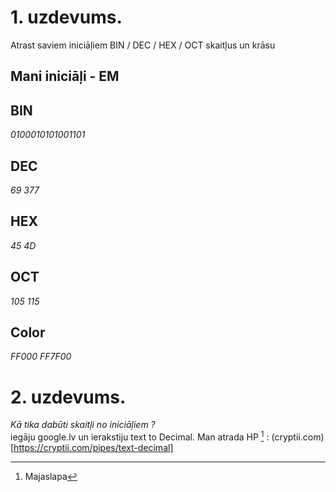 # 1. uzdevums.  
Atrast saviem iniciāļiem BIN / DEC / HEX / OCT skaitļus un krāsu  

## Mani iniciāļi - **EM**   
  
## BIN    
*0100010101001101*    
## DEC  
*69 377*  
## HEX     
*45 4D*  
## OCT  
*105 115*  
## Color  
*FF000 FF7F00*  
# 2. uzdevums.  
*Kā tika dabūti skaitļi no iniciāļiem ?*   
iegāju google.lv un ierakstiju text to Decimal. Man atrada HP [^1] : (cryptii.com)[https://cryptii.com/pipes/text-decimal]


[^1]: Majaslapa